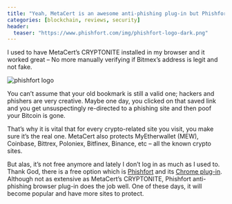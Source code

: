 ```yaml
---
title: "Yeah, MetaCert is an awesome anti-phishing plug-in but Phishfort is free"
categories: [blockchain, reviews, security]
header:
  teaser: "https://www.phishfort.com/img/phishfort-logo-dark.png"
---
```


I used to have MetaCert’s CRYPTONITE installed in my browser and it worked great – No more manually verifying if Bitmex’s address is legit and not fake.

![phishfort logo](https://www.phishfort.com/img/phishfort-logo-dark.png "phishfort")

You can’t assume that your old bookmark is still a valid one; hackers and phishers are very creative. Maybe one day, you clicked on that saved link and 
you get unsuspectingly re-directed to a phishing site and then poof your Bitcoin is gone.

That’s why it is vital that for every crypto-related site you visit, you make sure it’s the real one. MetaCert also protects MyEtherwallet (MEW), Coinbase,
Bittrex, Poloniex, Bitfinex, Binance, etc – all the known crypto sites.

But alas, it’s not free anymore and lately I don’t log in as much as I used to. Thank God, there is a free option which is [Phishfort](https://www.phishfort.com/)
and its [Chrome plug-in](https://chrome.google.com/webstore/detail/phishfort-protect/bdiohckpogchppdldbckcdjlklanhkfc?hl=en).
Although not as extensive as MetaCert’s CRYPTONITE, Phishfort anti-phishing browser plug-in does the job well. One of these days, it will become popular and have more sites to protect.
